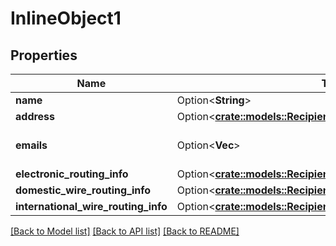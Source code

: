 # InlineObject1

## Properties

Name | Type | Description | Notes
------------ | ------------- | ------------- | -------------
**name** | Option<**String**> |  | [optional]
**address** | Option<[**crate::models::RecipientsAddress**](_recipients_address.md)> |  | [optional]
**emails** | Option<**Vec<String>**> |  | [optional][default to [null]]
**electronic_routing_info** | Option<[**crate::models::RecipientIdElectronicRoutingInfo**](_recipient__id__electronicRoutingInfo.md)> |  | [optional]
**domestic_wire_routing_info** | Option<[**crate::models::RecipientIdDomesticWireRoutingInfo**](_recipient__id__domesticWireRoutingInfo.md)> |  | [optional]
**international_wire_routing_info** | Option<[**crate::models::RecipientIdInternationalWireRoutingInfo**](_recipient__id__internationalWireRoutingInfo.md)> |  | [optional]

[[Back to Model list]](../README.md#documentation-for-models) [[Back to API list]](../README.md#documentation-for-api-endpoints) [[Back to README]](../README.md)


